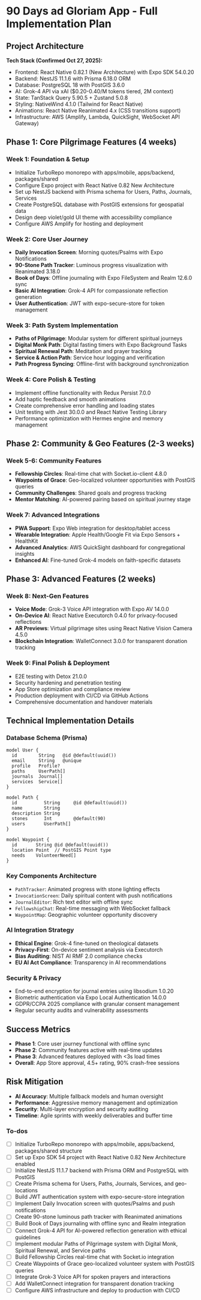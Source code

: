 <!-- 62e8604d-44ac-42d3-83a0-3a78bbd7a94d 62ebe7a2-d205-42d9-8a64-b9877b47e84d -->
# 90 Days ad Gloriam App - Full Implementation Plan

## Project Architecture

**Tech Stack (Confirmed Oct 27, 2025):**

- Frontend: React Native 0.82.1 (New Architecture) with Expo SDK 54.0.20
- Backend: NestJS 11.1.6 with Prisma 6.18.0 ORM
- Database: PostgreSQL 18 with PostGIS 3.6.0
- AI: Grok-4 API via xAI ($0.20-0.40/M tokens tiered, 2M context)
- State: TanStack Query 5.90.5 + Zustand 5.0.8
- Styling: NativeWind 4.1.0 (Tailwind for React Native)
- Animations: React Native Reanimated 4.x (CSS transitions support)
- Infrastructure: AWS (Amplify, Lambda, QuickSight, WebSocket API Gateway)

## Phase 1: Core Pilgrimage Features (4 weeks)

### Week 1: Foundation & Setup

- Initialize TurboRepo monorepo with apps/mobile, apps/backend, packages/shared
- Configure Expo project with React Native 0.82 New Architecture
- Set up NestJS backend with Prisma schema for Users, Paths, Journals, Services
- Create PostgreSQL database with PostGIS extensions for geospatial data
- Design deep violet/gold UI theme with accessibility compliance
- Configure AWS Amplify for hosting and deployment

### Week 2: Core User Journey

- **Daily Invocation Screen**: Morning quotes/Psalms with Expo Notifications
- **90-Stone Path Tracker**: Luminous progress visualization with Reanimated 3.18.0
- **Book of Days**: Offline journaling with Expo FileSystem and Realm 12.6.0 sync
- **Basic AI Integration**: Grok-4 API for compassionate reflection generation
- **User Authentication**: JWT with expo-secure-store for token management

### Week 3: Path System Implementation

- **Paths of Pilgrimage**: Modular system for different spiritual journeys
- **Digital Monk Path**: Digital fasting timers with Expo Background Tasks
- **Spiritual Renewal Path**: Meditation and prayer tracking
- **Service & Action Path**: Service hour logging and verification
- **Path Progress Syncing**: Offline-first with background synchronization

### Week 4: Core Polish & Testing

- Implement offline functionality with Redux Persist 7.0.0
- Add haptic feedback and smooth animations
- Create comprehensive error handling and loading states
- Unit testing with Jest 30.0.0 and React Native Testing Library
- Performance optimization with Hermes engine and memory management

## Phase 2: Community & Geo Features (2-3 weeks)

### Week 5-6: Community Features

- **Fellowship Circles**: Real-time chat with Socket.io-client 4.8.0
- **Waypoints of Grace**: Geo-localized volunteer opportunities with PostGIS queries
- **Community Challenges**: Shared goals and progress tracking
- **Mentor Matching**: AI-powered pairing based on spiritual journey stage

### Week 7: Advanced Integrations

- **PWA Support**: Expo Web integration for desktop/tablet access
- **Wearable Integration**: Apple Health/Google Fit via Expo Sensors + HealthKit
- **Advanced Analytics**: AWS QuickSight dashboard for congregational insights
- **Enhanced AI**: Fine-tuned Grok-4 models on faith-specific datasets

## Phase 3: Advanced Features (2 weeks)

### Week 8: Next-Gen Features

- **Voice Mode**: Grok-3 Voice API integration with Expo AV 14.0.0
- **On-Device AI**: React Native Executorch 0.4.0 for privacy-focused reflections
- **AR Previews**: Virtual pilgrimage sites using React Native Vision Camera 4.5.0
- **Blockchain Integration**: WalletConnect 3.0.0 for transparent donation tracking

### Week 9: Final Polish & Deployment

- E2E testing with Detox 21.0.0
- Security hardening and penetration testing
- App Store optimization and compliance review
- Production deployment with CI/CD via GitHub Actions
- Comprehensive documentation and handover materials

## Technical Implementation Details

### Database Schema (Prisma)

```prisma
model User {
  id        String   @id @default(uuid())
  email     String   @unique
  profile   Profile?
  paths     UserPath[]
  journals  Journal[]
  services  Service[]
}

model Path {
  id          String     @id @default(uuid())
  name        String
  description String
  stones      Int        @default(90)
  users       UserPath[]
}

model Waypoint {
  id       String @id @default(uuid())
  location Point  // PostGIS Point type
  needs    VolunteerNeed[]
}
```

### Key Components Architecture

- `PathTracker`: Animated progress with stone lighting effects
- `InvocationScreen`: Daily spiritual content with push notifications
- `JournalEditor`: Rich text editor with offline sync
- `FellowshipChat`: Real-time messaging with WebSocket fallback
- `WaypointMap`: Geographic volunteer opportunity discovery

### AI Integration Strategy

- **Ethical Engine**: Grok-4 fine-tuned on theological datasets
- **Privacy-First**: On-device sentiment analysis via Executorch
- **Bias Auditing**: NIST AI RMF 2.0 compliance checks
- **EU AI Act Compliance**: Transparency in AI recommendations

### Security & Privacy

- End-to-end encryption for journal entries using libsodium 1.0.20
- Biometric authentication via Expo Local Authentication 14.0.0
- GDPR/CCPA 2025 compliance with granular consent management
- Regular security audits and vulnerability assessments

## Success Metrics

- **Phase 1**: Core user journey functional with offline sync
- **Phase 2**: Community features active with real-time updates
- **Phase 3**: Advanced features deployed with <3s load times
- **Overall**: App Store approval, 4.5+ rating, 90% crash-free sessions

## Risk Mitigation

- **AI Accuracy**: Multiple fallback models and human oversight
- **Performance**: Aggressive memory management and optimization
- **Security**: Multi-layer encryption and security auditing
- **Timeline**: Agile sprints with weekly deliverables and buffer time

### To-dos

- [ ] Initialize TurboRepo monorepo with apps/mobile, apps/backend, packages/shared structure
- [ ] Set up Expo SDK 54 project with React Native 0.82 New Architecture enabled
- [ ] Initialize NestJS 11.1.7 backend with Prisma ORM and PostgreSQL with PostGIS
- [ ] Create Prisma schema for Users, Paths, Journals, Services, and geo-locations
- [ ] Build JWT authentication system with expo-secure-store integration
- [ ] Implement Daily Invocation screen with quotes/Psalms and push notifications
- [ ] Create 90-stone luminous path tracker with Reanimated animations
- [ ] Build Book of Days journaling with offline sync and Realm integration
- [ ] Connect Grok-4 API for AI-powered reflection generation with ethical guidelines
- [ ] Implement modular Paths of Pilgrimage system with Digital Monk, Spiritual Renewal, and Service paths
- [ ] Build Fellowship Circles real-time chat with Socket.io integration
- [ ] Create Waypoints of Grace geo-localized volunteer system with PostGIS queries
- [ ] Integrate Grok-3 Voice API for spoken prayers and interactions
- [ ] Add WalletConnect integration for transparent donation tracking
- [ ] Configure AWS infrastructure and deploy to production with CI/CD